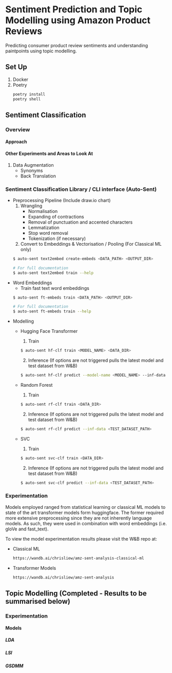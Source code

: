 # Sentiment Prediction and Topic Modelling using Amazon Product Reviews
Predicting consumer product review sentiments and understanding paintpoints using topic modelling.

## Set Up
1. Docker
2. Poetry
   ```zsh
   poetry install
   poetry shell
   ```

## Sentiment Classification
### Overview

#### Approach

#### Other Experiments and Areas to Look At
1. Data Augmentation
    * Synonyms
    * Back Translation

### Sentiment Classification Library / CLI interface (Auto-Sent)
* Preprocessing Pipeline (Include draw.io chart)
  1. Wrangling
     * Normalisation
     * Expanding of contractions
     * Removal of punctuation and accented characters
     * Lemmatization
     * Stop word removal
     * Tokenization (if necessary) 
  3. Convert to Embeddings & Vectorisation / Pooling (For Classical ML only)
  ```zsh
  $ auto-sent text2embed create-embeds <DATA_PATH> <OUTPUT_DIR>
  ```
  ```zsh
  # For full documentation
  $ auto-sent text2embed train --help
  ```
* Word Embeddings
  * Train fast text word embeddings
  ```zsh
  $ auto-sent ft-embeds train <DATA_PATH> <OUTPUT_DIR>
  ```
  ```zsh
  # For full documentation
  $ auto-sent ft-embeds train --help
  ```
* Modelling
  * Hugging Face Transformer
    1. Train
    ```zsh
    $ auto-sent hf-clf train <MODEL_NAME> <DATA_DIR>
    ```
    2. Inference (If options are not triggered pulls the latest model and test dataset from W&B)
    ```zsh
    $ auto-sent hf-clf predict --model-name <MODEL_NAME> --inf-data <TEST_DATASET_PATH>
    ```
  
  * Random Forest
    1. Train
    ```zsh
    $ auto-sent rf-clf train <DATA_DIR>
    ```
    2. Inference (If options are not triggered pulls the latest model and test dataset from W&B)
    ```zsh
    $ auto-sent rf-clf predict --inf-data <TEST_DATASET_PATH>
    ```
    
  * SVC
    1. Train
    ```zsh
    $ auto-sent svc-clf train <DATA_DIR>
    ```
    2. Inference (If options are not triggered pulls the latest model and test dataset from W&B)
    ```zsh
    $ auto-sent svc-clf predict --inf-data <TEST_DATASET_PATH>
    ``` 

### Experimentation
Models employed ranged from statistical learning or classical ML models to state of the art transformer models form huggingface. The former required more extensive preprocessing since they are not inherently language models. As such, they were used in combination with word embeddings (i.e. gloVe and fast_text).

To view the model experimentation results please visit the W&B repo at:
* Classical ML
    ```zsh
    https://wandb.ai/chrisliew/amz-sent-analysis-classical-ml
    ```
* Transformer Models
    ```zsh
    https://wandb.ai/chrisliew/amz-sent-analysis
    ```

## Topic Modelling (Completed - Results to be summarised below)
### Experimentation
#### Models
##### LDA
##### LSI
##### GSDMM

